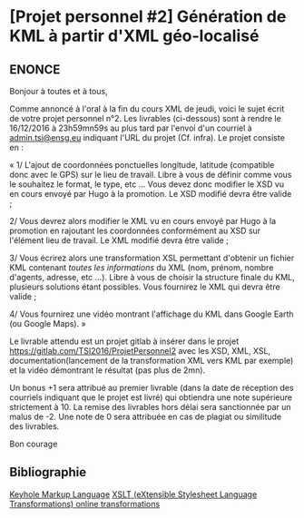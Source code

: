 [Projet personnel #2] Génération de KML à partir d'XML géo-localisé 
=================

ENONCE
-----------------

Bonjour à toutes et à tous,

Comme annoncé à l'oral à la fin du cours XML de jeudi, voici le sujet écrit de votre projet personnel n°2. Les livrables (ci-dessous) sont à rendre le 16/12/2016 à 23h59mn59s au plus tard par l'envoi d'un courriel à admin.tsi@ensg.eu indiquant l'URL du projet (Cf. infra). Le projet consiste en :

«
1/ L'ajout de coordonnées ponctuelles longitude, latitude (compatible donc avec le GPS) sur le lieu de travail. Libre à vous de définir comme vous le souhaitez le format, le type, etc ... Vous devez donc modifier le XSD vu en cours envoyé par Hugo à la promotion. Le XSD modifié devra être valide ;

2/ Vous devrez alors modifier le XML vu en cours envoyé par Hugo à la promotion en rajoutant les coordonnées conformément au XSD sur l'élément lieu de travail. Le XML modifié devra être valide ;

3/ Vous écrirez alors une transformation XSL permettant d'obtenir un fichier KML contenant *toutes les informations* du XML (nom, prénom, nombre d'agents, adresse, etc ...). Libre à vous de choisir la structure finale du KML, plusieurs solutions étant possibles. Vous fournirez le XML qui devra être valide ;

4/ Vous fournirez une vidéo montrant l'affichage du KML dans Google Earth (ou Google Maps).
»

Le livrable attendu est un projet gitlab à insérer dans le projet https://gitlab.com/TSI2016/ProjetPersonnel2 avec les XSD, XML, XSL, documentation(lancement de la transformation XML vers KML par exemple) et la vidéo démontrant le résultat (pas plus de 2mn).

Un bonus +1 sera attribué au premier livrable (dans la date de réception des courriels indiquant que le projet est livré) qui obtiendra une note supérieure strictement à 10. La remise des livrables hors délai sera sanctionnée par un malus de -2. Une note de 0 sera attribuée en cas de plagiat ou similitude des livrables.

Bon courage

Bibliographie
-----------------

[Keyhole Markup Language](http://www.siteduzero.com)
[XSLT (eXtensible Stylesheet Language Transformations) online transformations](http://www.utilities-online.info/xsltransformation/#.WExx6-QzXDd)